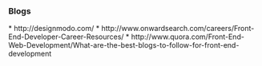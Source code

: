 
<h3>Blogs</h3>
* http://designmodo.com/
* http://www.onwardsearch.com/careers/Front-End-Developer-Career-Resources/
* http://www.quora.com/Front-End-Web-Development/What-are-the-best-blogs-to-follow-for-front-end-development